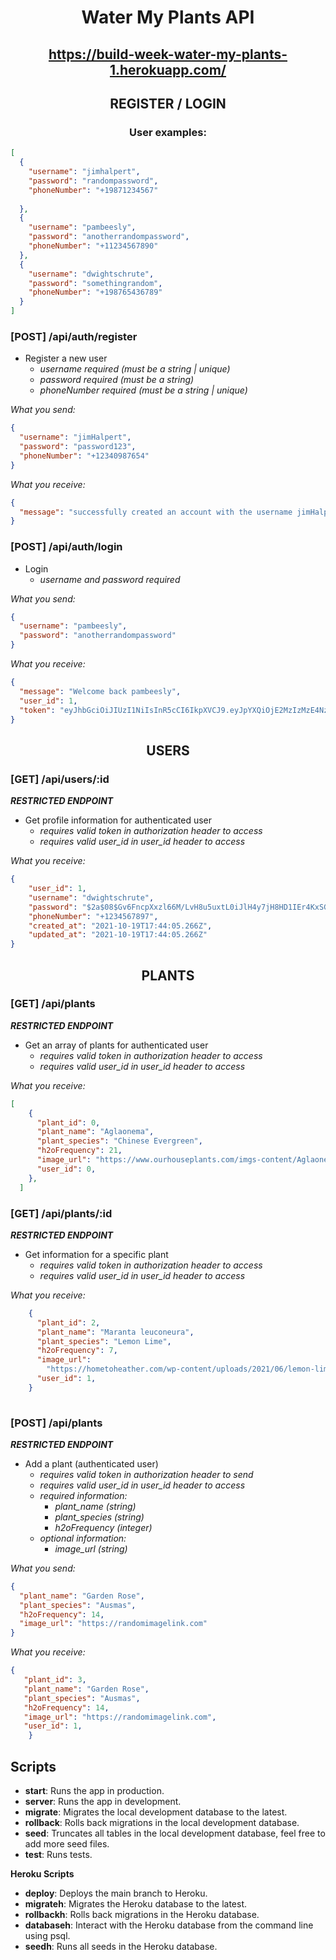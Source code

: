 # <p align="center">Water My Plants API</p>

## <p align="center">https://build-week-water-my-plants-1.herokuapp.com/</p>

## <p align="center">REGISTER / LOGIN</p>

### <p align="center">User examples:</p>

```json
[
  {
    "username": "jimhalpert",
    "password": "randompassword",
    "phoneNumber": "+19871234567"
    
  },
  {
    "username": "pambeesly",
    "password": "anotherrandompassword",
    "phoneNumber": "+11234567890"
  },
  {
    "username": "dwightschrute",
    "password": "somethingrandom",
    "phoneNumber": "+198765436789"
  }
]
```

### [POST] /api/auth/register

- Register a new user
  - _username required (must be a string | unique)_
  - _password required (must be a string)_
  - _phoneNumber required (must be a string | unique)_

_What you send:_

```json
{
  "username": "jimHalpert",
  "password": "password123",
  "phoneNumber": "+12340987654"
}
```


_What you receive:_

```json
{
  "message": "successfully created an account with the username jimHalpert"
}
```

### [POST] /api/auth/login

- Login
  - _username and password required_

_What you send:_

```json
{
  "username": "pambeesly",
  "password": "anotherrandompassword"
}
```

_What you receive:_

```json
{
  "message": "Welcome back pambeesly",
  "user_id": 1,
  "token": "eyJhbGciOiJIUzI1NiIsInR5cCI6IkpXVCJ9.eyJpYXQiOjE2MzIzMzE4NzksImV4cCI6MTYzMjQxODI3OX0.Ajk-7XyY83eXwbo2mp5Q2_qEUdsfr1XnWy-wGtGX2XE"
}
```


## <p align="center">USERS</p>

### [GET] /api/users/:id

**_RESTRICTED ENDPOINT_**

- Get profile information for authenticated user
  - _requires valid token in authorization header to access_
  - _requires valid user_id in user_id header to access_

_What you receive:_

```json
{
    "user_id": 1,
    "username": "dwightschrute",
    "password": "$2a$08$Gv6FncpXxzl66M/LvH8u5uxtL0iJlH4y7jH8HD1IEr4KxSGXZt6Q6",
    "phoneNumber": "+1234567897",
    "created_at": "2021-10-19T17:44:05.266Z",
    "updated_at": "2021-10-19T17:44:05.266Z"
}
```

## <p align="center">PLANTS</p>

### [GET] /api/plants

**_RESTRICTED ENDPOINT_**

- Get an array of plants for authenticated user
  - _requires valid token in authorization header to access_
  - _requires valid user_id in user_id header to access_

_What you receive:_

```json
[
    {
      "plant_id": 0,
      "plant_name": "Aglaonema",
      "plant_species": "Chinese Evergreen",
      "h2oFrequency": 21,
      "image_url": "https://www.ourhouseplants.com/imgs-content/Aglaonema-Chinese-Evergreen-Maria.jpg",
      "user_id": 0,
    },
  ]
```

### [GET] /api/plants/:id

**_RESTRICTED ENDPOINT_**

- Get information for a specific plant
  - _requires valid token in authorization header to access_
  - _requires valid user_id in user_id header to access_

_What you receive:_

```json
    {
      "plant_id": 2,
      "plant_name": "Maranta leuconeura",
      "plant_species": "Lemon Lime",
      "h2oFrequency": 7,
      "image_url":
        "https://hometoheather.com/wp-content/uploads/2021/06/lemon-lime-prayer-plant-sm.jpg",
      "user_id": 1,
    }
   
```

### [POST] /api/plants

**_RESTRICTED ENDPOINT_**

- Add a plant (authenticated user)
  - _requires valid token in authorization header to send_
  - _requires valid user_id in user_id header to access_
  - _required information:_
    - _plant_name (string)_
    - _plant_species (string)_
    - _h2oFrequency (integer)_
  - _optional information:_
    - _image_url (string)_  

_What you send:_

```json
{
  "plant_name": "Garden Rose",
  "plant_species": "Ausmas",
  "h2oFrequency": 14,
  "image_url": "https://randomimagelink.com"
}
```

_What you receive:_

```json
{
   "plant_id": 3,
   "plant_name": "Garden Rose",
   "plant_species": "Ausmas",
   "h2oFrequency": 14,
   "image_url": "https://randomimagelink.com",
   "user_id": 1,
    }
```

## Scripts

- **start**: Runs the app in production.
- **server**: Runs the app in development.
- **migrate**: Migrates the local development database to the latest.
- **rollback**: Rolls back migrations in the local development database.
- **seed**: Truncates all tables in the local development database, feel free to add more seed files.
- **test**: Runs tests.

**Heroku Scripts**

- **deploy**: Deploys the main branch to Heroku.
- **migrateh**: Migrates the Heroku database to the latest.
- **rollbackh**: Rolls back migrations in the Heroku database.
- **databaseh**: Interact with the Heroku database from the command line using psql.
- **seedh**: Runs all seeds in the Heroku database.
